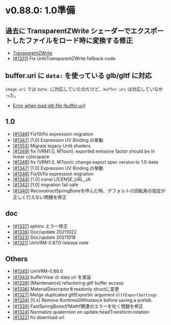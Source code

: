 # v0.88.0: 1.0準備

## 過去に TransparentZWrite シェーダーでエクスポートしたファイルをロード時に変換する修正

* [TransparentZWrite ](/api/transparent_zwrite)
* [[\#1331](https://github.com/vrm-c/UniVRM/pull/1331)] Fix UnlitTransparentZWrite fallback code.

## buffer.uri に `data:` を使っている glb/gltf に対応

`image.uri` では `data:` に対応していたのだけど、`buffer.uri` は対応していなかった。

* [Error when load glb file (buffer.uri)](https://github.com/vrm-c/UniVRM/issues/1326)

## 1.0
* [[\#1346](https://github.com/vrm-c/UniVRM/pull/1346)] Fix10/fix expression migration
* [[\#1347](https://github.com/vrm-c/UniVRM/pull/1347)] [1.0] Expression UV Binding の挙動
* [[\#1353](https://github.com/vrm-c/UniVRM/pull/1353)] Migrate legacy Unlit shaders
* [[\#1349](https://github.com/vrm-c/UniVRM/pull/1349)] fix (VRM1.0, MToon): exported emissive factor should be in linear colorspace
* [[\#1348](https://github.com/vrm-c/UniVRM/pull/1348)] fix (VRM1.0, MToon): change export spec version to 1.0-beta
* [[\#1347](https://github.com/vrm-c/UniVRM/pull/1347)] [1.0] Expression UV Binding の挙動
* [[\#1346](https://github.com/vrm-c/UniVRM/pull/1346)] Fix10/fix expression migration
* [[\#1344](https://github.com/vrm-c/UniVRM/pull/1344)] [1.0] const LICENSE_URL_JA
* [[\#1342](https://github.com/vrm-c/UniVRM/pull/1342)] [1.0] migration fail safe
* [[\#1340](https://github.com/vrm-c/UniVRM/pull/1340)] ReconstructSpringBoneを呼んだ時、デフォルトの回転角の指定が正しく行えない問題を修正

## doc
* [[\#1337](https://github.com/vrm-c/UniVRM/pull/1337)] sphinx エラー修正
* [[\#1336](https://github.com/vrm-c/UniVRM/pull/1336)] Doc/update 20211022
* [[\#1323](https://github.com/vrm-c/UniVRM/pull/1323)] Doc/update 20211018
* [[\#1321](https://github.com/vrm-c/UniVRM/pull/1321)] UniVRM-0.87.0 release note

## Others
* [[\#1345](https://github.com/vrm-c/UniVRM/pull/1345)] UniVRM-0.88.0
* [[\#1343](https://github.com/vrm-c/UniVRM/pull/1343)] bufferView の data uri を実装
* [[\#1339](https://github.com/vrm-c/UniVRM/pull/1339)] [Maintenance] refactoring gltf buffer access
* [[\#1338](https://github.com/vrm-c/UniVRM/pull/1338)] MaterialDescriptorをreadonly structに変更
* [[\#1327](https://github.com/vrm-c/UniVRM/pull/1327)] Merge duplicated gltfExporter argument `GltfExportSettings`
* [[\#1334](https://github.com/vrm-c/UniVRM/pull/1334)] [0.x] Remove RuntimeGltfInstance before saving a prefab.
* [[\#1330](https://github.com/vrm-c/UniVRM/pull/1330)] FastSpringBoneがMathf関連のエラーを吐く問題を修正
* [[\#1324](https://github.com/vrm-c/UniVRM/pull/1324)] Normalize quaternion on update headTransform.rotation
* [[\#1322](https://github.com/vrm-c/UniVRM/pull/1322)] fix download url
